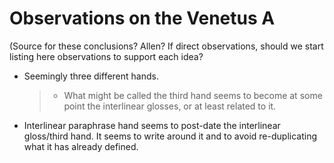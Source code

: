 # Observations on the Venetus A #


(Source for these conclusions?  Allen? If direct observations, should we start  listing here observations to support each idea?

- Seemingly three different hands. 
    >- What might be called the third hand seems to become at some point the interlinear  glosses, or at least related to it.
- Interlinear paraphrase hand seems to post-date the interlinear gloss/third hand. It seems to write around it and to avoid re-duplicating what it has already defined.



